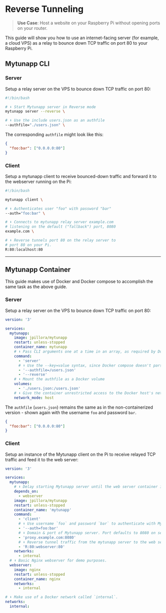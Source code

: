 # Reverse Tunneling

> **Use Case**: Host a website on your Raspberry Pi without opening ports on your router.

This guide will show you how to use an internet-facing server (for example, a cloud VPS) as a relay to bounce down TCP traffic on port 80 to your Raspberry Pi.

## Mytunapp CLI

### Server

Setup a relay server on the VPS to bounce down TCP traffic on port 80:

```bash
#!/bin/bash

# ⬇️ Start Mytunapp server in Reverse mode
mytunapp server --reverse \

# ⬇️ Use the include users.json as an authfile
--authfile="./users.json" \
```

The corresponding `authfile` might look like this:

```json
{
  "foo:bar": ["0.0.0.0:80"]
}
```

### Client

Setup a mytunapp client to receive bounced-down traffic and forward it to the webserver running on the Pi:

```bash
#!/bin/bash

mytunapp client \

# ⬇️ Authenticates user "foo" with password "bar"
--auth="foo:bar" \

# ⬇️ Connects to mytunapp relay server example.com
# listening on the default ("fallback") port, 8080
example.com \

# ⬇️ Reverse tunnels port 80 on the relay server to
# port 80 on your Pi.
R:80:localhost:80
```

---

## Mytunapp Container

This guide makes use of Docker and Docker compose to accomplish the same task as the above guide.
### Server

Setup a relay server on the VPS to bounce down TCP traffic on port 80:

```yaml
version: '3'

services:
  mytunapp:
    image: jpillora/mytunapp
    restart: unless-stopped
    container_name: mytunapp
    # ⬇️ Pass CLI arguments one at a time in an array, as required by Docker compose.
    command:
      - 'server'
      # ⬇️ Use the --key=value syntax, since Docker compose doesn't parse whitespace well.
      - '--authfile=/users.json'
      - '--reverse'
    # ⬇️ Mount the authfile as a Docker volume
    volumes:
      - './users.json:/users.json'
    # ⬇️ Give the container unrestricted access to the Docker host's network
    network_mode: host
```

The `authfile` (`users.json`) remains the same as in the non-containerized version - shown again with the username `foo` and password `bar`.

```json
{
  "foo:bar": ["0.0.0.0:80"]
}
```

### Client

Setup an instance of the Mytunapp client on the Pi to receive relayed TCP traffic and feed it to the web server:

```yaml
version: '3'

services:
  mytunapp:
    # ⬇️ Delay starting Mytunapp server until the web server container is started.
    depends_on:
      - webserver
    image: jpillora/mytunapp
    restart: unless-stopped
    container_name: 'mytunapp'
    command:
      - 'client'
      # ⬇️ Use username `foo` and password `bar` to authenticate with Mytunapp server.
      - '--auth=foo:bar'
      # ⬇️ Domain & port of Mytunapp server. Port defaults to 8080 on server, but must be manually set on client.
      - 'proxy.example.com:8080'
      # ⬇️ Reverse tunnel traffic from the mytunapp server to the web server container, identified in Docker using DNS by its service name `webserver`.
      - 'R:80:webserver:80'
    networks:
      - internal
  # ⬇️ Basic Nginx webserver for demo purposes.
  webserver:
    image: nginx
    restart: unless-stopped
    container_name: nginx
    networks:
      - internal

# ⬇️ Make use of a Docker network called `internal`.
networks:
  internal:
```
